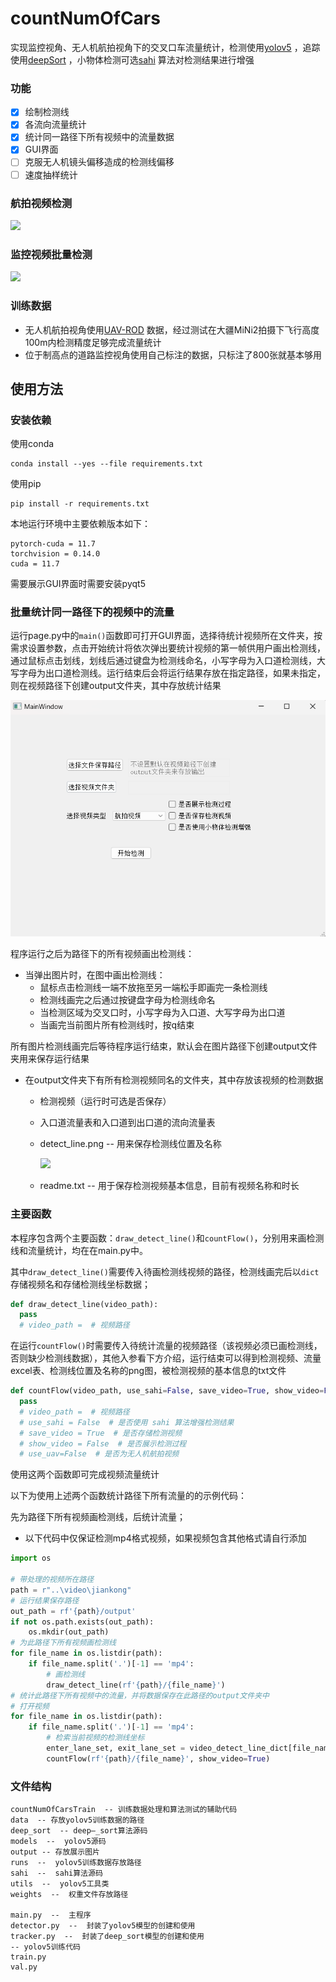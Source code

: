 # countNumOfCars
实现监控视角、无人机航拍视角下的交叉口车流量统计，检测使用[yolov5](https://github.com/ultralytics/yolov5) ，追踪使用[deepSort](https://github.com/nwojke/deep_sort) ，小物体检测可选[sahi](https://github.com/obss/sahi) 算法对检测结果进行增强
### 功能
- [x] 绘制检测线
- [x] 各流向流量统计
- [x] 统计同一路径下所有视频中的流量数据
- [x] GUI界面
- [ ] 克服无人机镜头偏移造成的检测线偏移
- [ ] 速度抽样统计
### 航拍视频检测
<img src="output/uav.gif">

### 监控视频批量检测
<img src="output/monitor.gif"/>

### 训练数据
- 无人机航拍视角使用[UAV-ROD](https://github.com/fengkaibit/UAV-ROD) 数据，经过测试在大疆MiNi2拍摄下飞行高度100m内检测精度足够完成流量统计
- 位于制高点的道路监控视角使用自己标注的数据，只标注了800张就基本够用
## 使用方法
### 安装依赖
使用conda
```commandline
conda install --yes --file requirements.txt
```
使用pip
```commandline
pip install -r requirements.txt
```
本地运行环境中主要依赖版本如下：
```text
pytorch-cuda = 11.7
torchvision = 0.14.0
cuda = 11.7
```
需要展示GUI界面时需要安装pyqt5

### 批量统计同一路径下的视频中的流量
运行page.py中的`main()`函数即可打开GUI界面，选择待统计视频所在文件夹，按需求设置参数，点击开始统计将依次弹出要统计视频的第一帧供用户画出检测线，通过鼠标点击划线，划线后通过键盘为检测线命名，小写字母为入口道检测线，大写字母为出口道检测线。运行结束后会将运行结果存放在指定路径，如果未指定，则在视频路径下创建output文件夹，其中存放统计结果

<img src="output/gui_main.png"/>

程序运行之后为路径下的所有视频画出检测线：
- 当弹出图片时，在图中画出检测线：
  - 鼠标点击检测线一端不放拖至另一端松手即画完一条检测线
  - 检测线画完之后通过按键盘字母为检测线命名
  - 当检测区域为交叉口时，小写字母为入口道、大写字母为出口道
  - 当画完当前图片所有检测线时，按q结束

所有图片检测线画完后等待程序运行结束，默认会在图片路径下创建output文件夹用来保存运行结果
- 在output文件夹下有所有检测视频同名的文件夹，其中存放该视频的检测数据
  - 检测视频（运行时可选是否保存）
  - 入口道流量表和入口道到出口道的流向流量表
  - detect_line.png -- 用来保存检测线位置及名称
  
    <img src = "output/detect_line.png"/>
  - readme.txt -- 用于保存检测视频基本信息，目前有视频名称和时长

### 主要函数
本程序包含两个主要函数：`draw_detect_line()`和`countFlow()`，分别用来画检测线和流量统计，均在在main.py中。

其中`draw_detect_line()`需要传入待画检测线视频的路径，检测线画完后以`dict`存储视频名和存储检测线坐标数据；

```python
def draw_detect_line(video_path):
  pass
  # video_path =  # 视频路径  
```

在运行`countFlow()`时需要传入待统计流量的视频路径（该视频必须已画检测线，否则缺少检测线数据），其他入参看下方介绍，运行结束可以得到检测视频、流量excel表、检测线位置及名称的png图，被检测视频的基本信息的txt文件
```python
def countFlow(video_path, use_sahi=False, save_video=True, show_video=False, use_uav=False):
  pass
  # video_path =  # 视频路径    
  # use_sahi = False  # 是否使用 sahi 算法增强检测结果
  # save_video = True  # 是否存储检测视频
  # show_video = False  # 是否展示检测过程
  # use_uav=False  # 是否为无人机航拍视频
```

使用这两个函数即可完成视频流量统计

以下为使用上述两个函数统计路径下所有流量的的示例代码：

先为路径下所有视频画检测线，后统计流量；
- 以下代码中仅保证检测mp4格式视频，如果视频包含其他格式请自行添加
```python
import os

# 带处理的视频所在路径
path = r"..\video\jiankong"
# 运行结果保存路径
out_path = rf'{path}/output'
if not os.path.exists(out_path):
    os.mkdir(out_path)
# 为此路径下所有视频画检测线
for file_name in os.listdir(path):
    if file_name.split('.')[-1] == 'mp4':
        # 画检测线
        draw_detect_line(rf'{path}/{file_name}')
# 统计此路径下所有视频中的流量，并将数据保存在此路径的output文件夹中
# 打开视频
for file_name in os.listdir(path):
    if file_name.split('.')[-1] == 'mp4':
        # 检索当前视频的检测线坐标
        enter_lane_set, exit_lane_set = video_detect_line_dict[file_name]
        countFlow(rf'{path}/{file_name}', show_video=True)
```


### 文件结构
```text
countNumOfCarsTrain  -- 训练数据处理和算法测试的辅助代码
data  -- 存放yolov5训练数据的路径
deep_sort  -- deep—_sort算法源码
models  --  yolov5源码
output -- 存放展示图片
runs  --  yolov5训练数据存放路径
sahi  --  sahi算法源码
utils  --  yolov5工具类
weights  --  权重文件存放路径

main.py  --  主程序
detector.py  --  封装了yolov5模型的创建和使用
tracker.py  --  封装了deep_sort模型的创建和使用
-- yolov5训练代码
train.py
val.py
```

